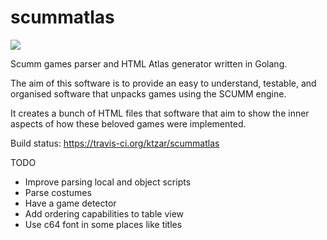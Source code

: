 # scummatlas

<img src="https://api.travis-ci.org/ktzar/scummatlas.svg?branch=master"/>

Scumm games parser and HTML Atlas generator written in Golang.

The aim of this software is to provide an easy to understand, testable, and organised software that unpacks games using the SCUMM engine.

It creates a bunch of HTML files that software that aim to show the inner aspects of how these beloved games were implemented.

Build status: https://travis-ci.org/ktzar/scummatlas

TODO
- Improve parsing local and object scripts
- Parse costumes
- Have a game detector
- Add ordering capabilities to table view
- Use c64 font in some places like titles
